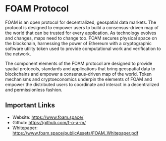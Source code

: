 # FOAM Protocol

FOAM is an open protocol for decentralized, geospatial data markets. 
The protocol is designed to empower users to build a consensus-driven map of the 
world that can be trusted for every application. As technology
evolves and changes, maps need to change
too. FOAM secures physical space on the
blockchain, harnessing the power of Ethereum
with a cryptographic software utility token
used to provide computational work and
verification to the network.

The component elements of the FOAM
protocol are designed to provide spatial
protocols, standards and applications that
bring geospatial data to blockchains and
empower a consensus-driven map of the
world. Token mechanisms and cryptoeconomics
underpin the elements of FOAM
and empower the distributed users to
coordinate and interact in a decentralized and
permissionless fashion.

## Important Links
* Website: https://www.foam.space/
* Github: https://github.com/f-o-a-m/
* Whitepaper: https://www.foam.space/publicAssets/FOAM_Whitepaper.pdf
